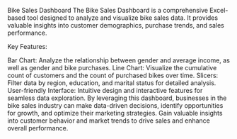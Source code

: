 Bike Sales Dashboard
The Bike Sales Dashboard is a comprehensive Excel-based tool designed to analyze and visualize bike sales data. It provides valuable insights into customer demographics, purchase trends, and sales performance.

Key Features:

Bar Chart: Analyze the relationship between gender and average income, as well as gender and bike purchases.
Line Chart: Visualize the cumulative count of customers and the count of purchased bikes over time.
Slicers: Filter data by region, education, and marital status for detailed analysis.
User-friendly Interface: Intuitive design and interactive features for seamless data exploration.
By leveraging this dashboard, businesses in the bike sales industry can make data-driven decisions, identify opportunities for growth, and optimize their marketing strategies. Gain valuable insights into customer behavior and market trends to drive sales and enhance overall performance.
